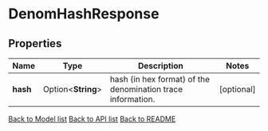 # DenomHashResponse

## Properties

Name | Type | Description | Notes
------------ | ------------- | ------------- | -------------
**hash** | Option<**String**> | hash (in hex format) of the denomination trace information. | [optional]

[Back to Model list](../README.md#documentation-for-models) [Back to API list](../README.md#documentation-for-api-endpoints) [Back to README](../README.md)


